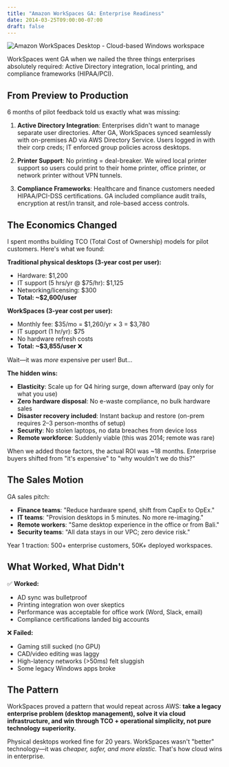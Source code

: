 ```yaml
---
title: "Amazon WorkSpaces GA: Enterprise Readiness"
date: 2014-03-25T09:00:00-07:00
draft: false
---
```


![Amazon WorkSpaces Desktop - Cloud-based Windows workspace](/posts/amazon-workspaces-ga-2014/aws_workspaces_desktop.png)

WorkSpaces went GA when we nailed the three things enterprises absolutely required: Active Directory integration, local printing, and compliance frameworks (HIPAA/PCI).

## From Preview to Production

6 months of pilot feedback told us exactly what was missing:

1. **Active Directory Integration**: Enterprises didn't want to manage separate user directories. After GA, WorkSpaces synced seamlessly with on-premises AD via AWS Directory Service. Users logged in with their corp creds; IT enforced group policies across desktops.

2. **Printer Support**: No printing = deal-breaker. We wired local printer support so users could print to their home printer, office printer, or network printer without VPN tunnels.

3. **Compliance Frameworks**: Healthcare and finance customers needed HIPAA/PCI-DSS certifications. GA included compliance audit trails, encryption at rest/in transit, and role-based access controls.

## The Economics Changed

I spent months building TCO (Total Cost of Ownership) models for pilot customers. Here's what we found:

**Traditional physical desktops (3-year cost per user):**
- Hardware: $1,200
- IT support (5 hrs/yr @ $75/hr): $1,125
- Networking/licensing: $300
- **Total: ~$2,600/user**

**WorkSpaces (3-year cost per user):**
- Monthly fee: $35/mo = $1,260/yr × 3 = $3,780
- IT support (1 hr/yr): $75
- No hardware refresh costs
- **Total: ~$3,855/user** ❌

Wait—it was *more* expensive per user! But...

**The hidden wins:**
- **Elasticity**: Scale up for Q4 hiring surge, down afterward (pay only for what you use)
- **Zero hardware disposal**: No e-waste compliance, no bulk hardware sales
- **Disaster recovery included**: Instant backup and restore (on-prem requires 2–3 person-months of setup)
- **Security**: No stolen laptops, no data breaches from device loss
- **Remote workforce**: Suddenly viable (this was 2014; remote was rare)

When we added those factors, the actual ROI was ~18 months. Enterprise buyers shifted from "it's expensive" to "why wouldn't we do this?"

## The Sales Motion

GA sales pitch:
- **Finance teams**: "Reduce hardware spend, shift from CapEx to OpEx."
- **IT teams**: "Provision desktops in 5 minutes. No more re-imaging."
- **Remote workers**: "Same desktop experience in the office or from Bali."
- **Security teams**: "All data stays in our VPC; zero device risk."

Year 1 traction: 500+ enterprise customers, 50K+ deployed workspaces.

## What Worked, What Didn't

✅ **Worked:**
- AD sync was bulletproof
- Printing integration won over skeptics
- Performance was acceptable for office work (Word, Slack, email)
- Compliance certifications landed big accounts

❌ **Failed:**
- Gaming still sucked (no GPU)
- CAD/video editing was laggy
- High-latency networks (>50ms) felt sluggish
- Some legacy Windows apps broke

## The Pattern

WorkSpaces proved a pattern that would repeat across AWS: **take a legacy enterprise problem (desktop management), solve it via cloud infrastructure, and win through TCO + operational simplicity, not pure technology superiority.**

Physical desktops worked fine for 20 years. WorkSpaces wasn't "better" technology—it was *cheaper, safer, and more elastic.* That's how cloud wins in enterprise.

